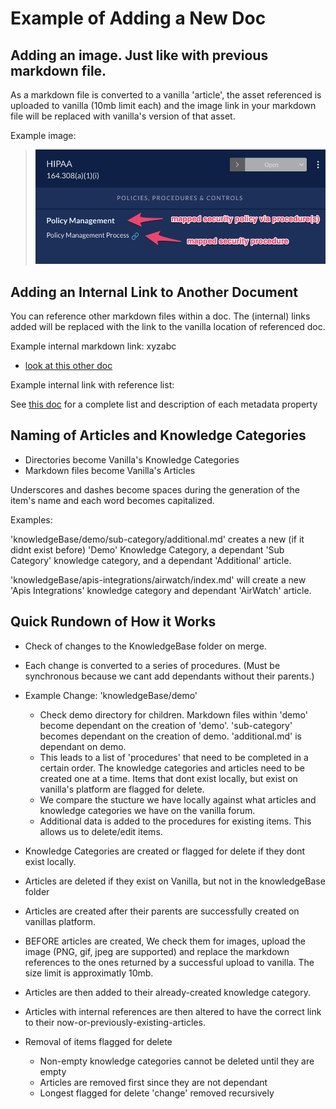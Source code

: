 # Example of Adding a New Doc

## Adding an image. Just like with previous markdown file.

As a markdown file is converted to a vanilla 'article', the asset referenced is uploaded to vanilla (10mb limit each) and the image link in your markdown file will be replaced with vanilla's version of that asset.

Example image:

> ![compliance-mapped-policy-procedure](../assets/compliance-mapped-policy-procedure.png)

## Adding an Internal Link to Another Document

You can reference other markdown files within a doc. The (internal) links added will be replaced with the link to the vanilla location of referenced doc.

Example internal markdown link:
xyzabc

- [look at this other doc](../getting-started-admin/catalog.md)

Example internal link with reference list:

See [this doc][1] for a complete list and description of each metadata property

## Naming of Articles and Knowledge Categories

- Directories become Vanilla's Knowledge Categories
- Markdown files become Vanilla's Articles

Underscores and dashes become spaces during the generation of the item's name and each word becomes capitalized.

Examples:

'knowledgeBase/demo/sub-category/additional.md' creates a new (if it didnt exist before) 'Demo' Knowledge Category, a dependant 'Sub Category' knowledge category, and a dependant 'Additional' article.

'knowledgeBase/apis-integrations/airwatch/index.md' will create a new 'Apis Integrations' knowledge category and dependant 'AirWatch' article.

## Quick Rundown of How it Works

- Check of changes to the KnowledgeBase folder on merge.
- Each change is converted to a series of procedures. (Must be synchronous because we cant add dependants without their parents.)

- Example Change: 'knowledgeBase/demo'
  - Check demo directory for children. Markdown files within 'demo' become dependant on the creation of 'demo'. 'sub-category' becomes dependant on the creation of demo. 'additional.md' is dependant on demo.
  - This leads to a list of 'procedures' that need to be completed in a certain order. The knowledge categories and articles need to be created one at a time. Items that dont exist locally, but exist on vanilla's platform are flagged for delete.
  - We compare the stucture we have locally against what articles and knowledge categories we have on the vanilla forum.
  - Additional data is added to the procedures for existing items. This allows us to delete/edit items.
- Knowledge Categories are created or flagged for delete if they dont exist locally.
- Articles are deleted if they exist on Vanilla, but not in the knowledgeBase folder
- Articles are created after their parents are successfully created on vanillas platform.
- BEFORE articles are created, We check them for images, upload the image (PNG, gif, jpeg are supported) and replace the markdown references to the ones returned by a successful upload to vanilla. The size limit is approximatly 10mb.
- Articles are then added to their already-created knowledge category.
- Articles with internal references are then altered to have the correct link to their now-or-previously-existing-articles.
- Removal of items flagged for delete
  - Non-empty knowledge categories cannot be deleted until they are empty
  - Articles are removed first since they are not dependant
  - Longest flagged for delete 'change' removed recursively

[1]: ../docs/metadata.md
